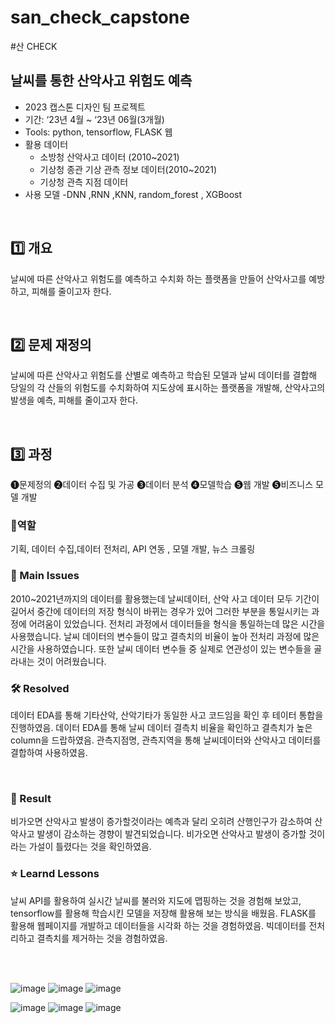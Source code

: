 # san_check_capstone
#산 CHECK

## 날씨를 통한 산악사고 위험도 예측
- 2023 캡스톤 디자인 팀 프로젝트
- 기간: ‘23년 4월 ~ ‘23년 06월(3개월)
- Tools: python, tensorflow, FLASK 웹
- 활용 데이터
  - 소방청 산악사고 데이터 (2010~2021)
  - 기상청 종관 기상 관측 정보 데이터(2010~2021)
  - 기상청 관측 지점 데이터
- 사용 모델
  -DNN ,RNN ,KNN, random_forest , XGBoost
<br>


## 1️⃣ 개요
날씨에 따른 산악사고 위험도를 예측하고 수치화 하는 플랫폼을 만들어 산악사고를 예방하고, 피해를 줄이고자 한다.

<br>

## 2️⃣ 문제 재정의
날씨에 따른 산악사고 위험도를 산별로 예측하고 학습된 모델과 날씨 데이터를 결합해 당일의 각 산들의 위험도를 수치화하여 지도상에 표시하는 플랫폼을 개발해, 산악사고의 발생을 예측, 피해를 줄이고자 한다.

<br>

## 3️⃣ 과정 

❶문제정의 ❷데이터 수집 및 가공 ❸데이터 분석 ❹모델학습 ❺웹 개발  ❺비즈니스 모델 개발


### 👤역할
기획, 데이터 수집,데이터 전처리, API 연동 , 모델 개발, 뉴스 크롤링
<br>

### 🧐 Main Issues
2010~2021년까지의 데이터를 활용했는데 날씨데이터, 산악 사고 데이터 모두 기간이 길어서 중간에 데이터의 저장 형식이 바뀌는 경우가 있어 그러한 부분을 통일시키는 과정에 어려움이 있었습니다.
전처리 과정에서 데이터들을 형식을 통일하는데 많은 시간을 사용했습니다. 
날씨 데이터의 변수들이 많고 결측치의 비율이 높아 전처리 과정에 많은 시간을 사용하였습니다.
또한 날씨 데이터 변수들 중 실제로 연관성이 있는 변수들을 골라내는 것이 어려웠습니다. 

### 🛠️ Resolved
데이터 EDA를 통해 기타산악, 산악기타가 동일한 사고 코드임을 확인 후 테이터 통합을 진행하였음. 
데이터 EDA를 통해 날씨 데이터 결측치 비율을 확인하고 결측치가 높은 column을 드랍하였음.
관측지점명, 관측지역을 통해 날씨데이터와 산악사고 데이터를 결합하여 사용하였음.

<br>

### 🎯 Result
비가오면 산악사고 발생이 증가할것이라는 예측과 달리 오히려 산행인구가 감소하여 산악사고 발생이 감소하는 경향이 발견되었습니다.
비가오면 산악사고 발생이 증가할 것이라는 가설이 틀렸다는 것을 확인하였음.
<br>
### ⭐ Learnd Lessons
날씨 API를 활용하여 실시간 날씨를 불러와 지도에 맵핑하는 것을 경험해 보았고,
tensorflow를 활용해 학습시킨 모델을 저장해 활용해 보는 방식을 배웠음.
FLASK를 활용해 웹페이지를 개발하고 데이터들을 시각화 하는 것을 경험하였음.
빅데이터를 전처리하고 결측치를 제거하는 것을 경험하였음.

<br>
<br>


![image](https://github.com/ASJ0211/san_check_capstone/assets/118821779/e617747e-76be-4533-9875-a5dbb964a96d)
![image](https://github.com/ASJ0211/san_check_capstone/assets/118821779/a49ed31c-329a-42d2-bca2-648c467538ae)
![image](https://github.com/ASJ0211/san_check_capstone/assets/118821779/5092e90a-588d-4f8c-a467-b0935fc458e6)

![image](https://github.com/ASJ0211/san_check_capstone/assets/118821779/2678fc3a-7858-4d7f-9e90-f203e8d4f1b7)
![image](https://github.com/ASJ0211/san_check_capstone/assets/118821779/ebc56223-912c-45f4-aa8b-85fb19f808f4)
![image](https://github.com/ASJ0211/san_check_capstone/assets/118821779/a44165aa-76c3-4704-a4da-c3a0535d06f6)


